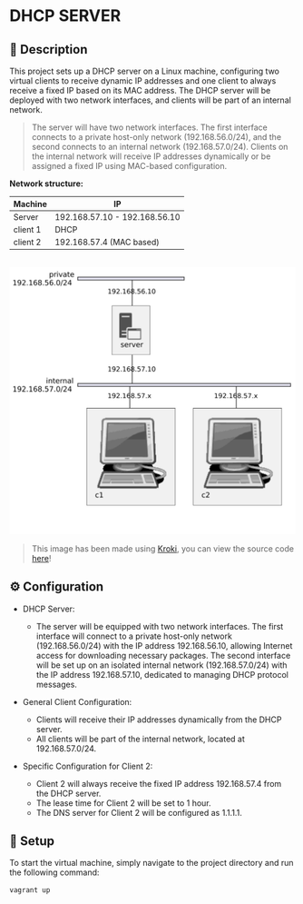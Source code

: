 # DHCP SERVER

## :gem: Description

This project sets up a DHCP server on a Linux machine, configuring two virtual clients to receive dynamic IP addresses and one client to always receive a fixed IP based on its MAC address. The DHCP server will be deployed with two network interfaces, and clients will be part of an internal network.

> The server will have two network interfaces. The first interface connects to a private host-only network (192.168.56.0/24), and the second connects to an internal network (192.168.57.0/24). Clients on the internal network will receive IP addresses dynamically or be assigned a fixed IP using MAC-based configuration.

**Network structure:**

|     Machine    |       IP                       |
|----------------|--------------------------------|
| Server         |  192.168.57.10 - 192.168.56.10 |
| client 1       |              DHCP              |
| client 2       |   192.168.57.4   (MAC based)   |


<br>

<div align="center">
    <img src="images/diagram.jpg" alt="network diagram"/>
</div>

>This image has been made using [Kroki](https://kroki.io), you can view the source code [here](./diagram.puml)!


## :gear: Configuration
- DHCP Server:
  - The server will be equipped with two network interfaces. The first interface will connect to a private host-only network (192.168.56.0/24) with the IP address 192.168.56.10, allowing Internet access for downloading necessary packages. The second interface will be set up on an isolated internal network (192.168.57.0/24) with the IP address 192.168.57.10, dedicated to managing DHCP protocol messages.

- General Client Configuration:
    - Clients will receive their IP addresses dynamically from the DHCP server.
    - All clients will be part of the internal network, located at 192.168.57.0/24.

- Specific Configuration for Client 2:
    - Client 2 will always receive the fixed IP address 192.168.57.4 from the DHCP server.
    - The lease time for Client 2 will be set to 1 hour.
    - The DNS server for Client 2 will be configured as 1.1.1.1.

## :wrench: Setup 

To start the virtual machine, simply navigate to the project directory and run the following command:
    
    vagrant up

